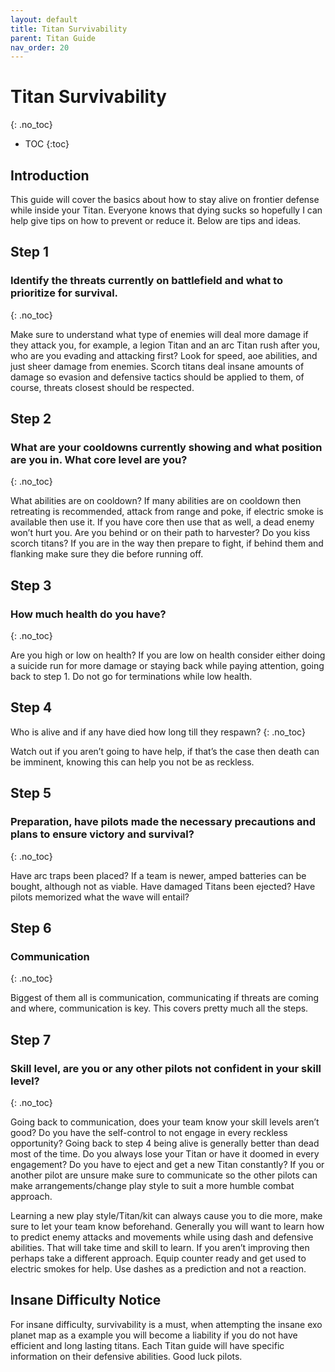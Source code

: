 ```yaml
---
layout: default
title: Titan Survivability
parent: Titan Guide
nav_order: 20
---
```


# Titan Survivability
{: .no_toc}

- TOC
{:toc}

## Introduction

This guide will cover the basics about how to stay alive on frontier defense while inside your Titan. Everyone knows that dying sucks so hopefully I can help give tips on how to prevent or reduce it. Below are tips and ideas.

## Step 1

### Identify the threats currently on battlefield and what to prioritize for survival.
{: .no_toc}

Make sure to understand what type of enemies will deal more damage if they attack you, for example, a legion Titan and an arc Titan rush after you, who are you evading and attacking first? Look for speed, aoe abilities, and just sheer damage from enemies. Scorch titans deal insane amounts of damage so evasion and defensive tactics should be applied to them, of course, threats closest should be respected. 

## Step 2

### What are your cooldowns currently showing and what position are you in. What core level are you?
{: .no_toc}

What abilities are on cooldown? If many abilities are on cooldown then retreating is recommended, attack from range and poke, if electric smoke is available then use it. If you have core then use that as well, a dead enemy won’t hurt you. Are you behind or on their path to harvester? Do you kiss scorch titans? If you are in the way then prepare to fight, if behind them and flanking make sure they die before running off.

## Step 3

### How much health do you have?
{: .no_toc}

Are you high or low on health? If you are low on health consider either doing a suicide run for more damage or staying back while paying attention, going back to step 1. Do not go for terminations while low health.

## Step 4

Who is alive and if any have died how long till they respawn?
{: .no_toc}

Watch out if you aren’t going to have help, if that’s the case then death can be imminent, knowing this can help you not be as reckless.

## Step 5 

### Preparation, have pilots made the necessary precautions and plans to ensure victory and survival?
{: .no_toc}

Have arc traps been placed? If a team is newer, amped batteries can be bought, although not as viable. Have damaged Titans been ejected? Have pilots memorized what the wave will entail? 

## Step 6

### Communication
{: .no_toc}

Biggest of them all is communication, communicating if threats are coming and where, communication is key. This covers pretty much all the steps.

## Step 7

### Skill level, are you or any other pilots not confident in your skill level?
{: .no_toc}

Going back to communication, does your team know your skill levels aren’t good? Do you have the self-control to not engage in every reckless opportunity? Going back to step 4 being alive is generally better than dead most of the time. Do you always lose your Titan or have it doomed in every engagement? Do you have to eject and get a new Titan constantly? If you or another pilot are unsure make sure to communicate so the other pilots can make arrangements/change play style to suit a more humble combat approach.

Learning a new play style/Titan/kit can always cause you to die more, make sure to let your team know beforehand. Generally you will want to learn how to predict enemy attacks and movements while using dash and defensive abilities. That will take time and skill to learn. If you aren’t improving then perhaps take a different approach. Equip counter ready and get used to electric smokes for help. Use dashes as a prediction and not a reaction. 

## Insane Difficulty Notice

For insane difficulty, survivability is a must, when attempting the insane exo planet map as a example you will become a liability if you do not have efficient and long lasting titans. Each Titan guide will have specific information on their defensive abilities. Good luck pilots.
